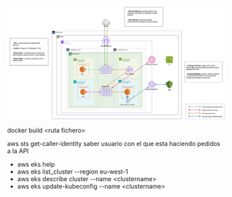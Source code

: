 ![alt text](image-10.png)

docker build \<ruta fichero> 

aws sts get-caller-identity saber usuario con el que esta haciendo pedidos a la API

- aws eks help
- aws eks list_cluster --region eu-west-1
- aws eks describe cluster --name \<clustername>
- aws eks update-kubeconfig --name \<clustername>